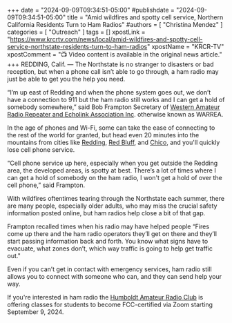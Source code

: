 +++
date = "2024-09-09T09:34:51-05:00"
#publishdate = "2024-09-09T09:34:51-05:00"
title = "Amid wildfires and spotty cell service, Northern California Residents Turn to Ham Radios"
#authors = [ "Christina Mendez" ]
categories = [ "Outreach" ]
tags = []
xpostLink = "https://www.krcrtv.com/news/local/amid-wildfires-and-spotty-cell-service-northstate-residents-turn-to-ham-radios"
xpostName = "KRCR-TV"
xpostComment = ":tv: Video content is available in the original news article."
+++
REDDING, Calif. — The Northstate is no stranger to disasters or bad
reception, but when a phone call isn’t able to go through, a ham radio
may just be able to get you the help you need.
<!--more-->

“I’m up east of Redding and when the phone system goes out, we
don’t have a connection to 911 but the ham radio still works and I
can get a hold of somebody somewhere,” said Bob Frampton Secretary of
[Western Amateur Radio Repeater and Echolink Association Inc][warrea].
otherwise known as WARREA.

In the age of phones and Wi-Fi, some can take the ease of connecting to
the rest of the world for granted, but head even 20 minutes into the
mountains from cities like [Redding][redding], [Red Bluff][bluff], and
[Chico][chico], and you'll quickly lose cell phone service.

“Cell phone service up here, especially when you get outside the
Redding area, the developed areas, is spotty at best. There’s a lot of
times where I can get a hold of somebody on the ham radio, I won't get a
hold of over the cell phone,” said Frampton.

With wildfires oftentimes tearing through the Northstate each summer,
there are many people, especially older adults, who may miss the crucial
safety information posted online, but ham radios help close a bit of
that gap.

Frampton recalled times when his radio may have helped people “Fires
come up there and the ham radio operators they’ll get on there and
they’ll start passing information back and forth. You know what signs
have to evacuate, what zones don’t, which way traffic is going to help
get traffic out."

Even if you can’t get in contact with emergency services, ham radio
still allows you to connect with someone who can, and they can send help
your way.

If you're interested in ham radio the [Humboldt Amateur Radio Club][harc] is
offering classes for students to become FCC-certified via Zoom starting
September 9, 2024.

[warrea]: https://www.warrea.org/
[redding]: https://en.wikipedia.org/wiki/Redding,_California
[bluff]: https://en.wikipedia.org/wiki/Red_Bluff%2C_California
[chico]: https://en.wikipedia.org/wiki/Chico,_California
[harc]: https://www.humboldt-arc.org/
